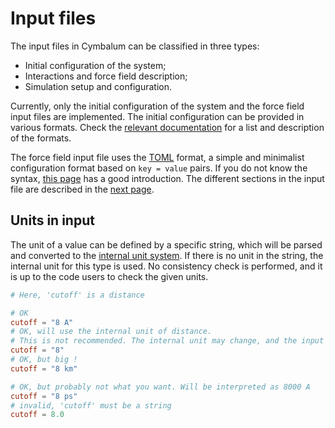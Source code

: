 # Input files

The input files in Cymbalum can be classified in three types:
 - Initial configuration of the system;
 - Interactions and force field description;
 - Simulation setup and configuration.

Currently, only the initial configuration of the system and the force field
input files are implemented. The initial configuration can be provided in
various formats. Check the [relevant documentation](input/initial.html) for a
list and description of the formats.

The force field input file uses the [TOML](https://github.com/toml-lang/toml)
format, a simple and minimalist configuration format based on `key = value`
pairs. If you do not know the syntax, [this
page](https://github.com/toml-lang/toml) has a good introduction. The different
sections in the input file are described in the [next
page](input/interactions.html).

## Units in input

The unit of a value can be defined by a specific string, which will be parsed
and converted to the [internal unit system](input/units.html).
If there is no unit in the string, the internal unit for this type is used.
No consistency check is performed, and it is up to the code users to check the
given units.

```toml
# Here, 'cutoff' is a distance

# OK
cutoff = "8 A"
# OK, will use the internal unit of distance.
# This is not recommended. The internal unit may change, and the input convey less information
cutoff = "8"    
# OK, but big !
cutoff = "8 km"  

# OK, but probably not what you want. Will be interpreted as 8000 A
cutoff = "8 ps"
# invalid, 'cutoff' must be a string
cutoff = 8.0   
```
